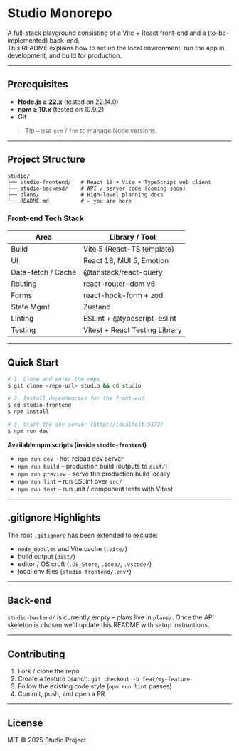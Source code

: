# Studio Monorepo

A full-stack playground consisting of a Vite + React front-end and a (to-be-implemented) back-end.  
This README explains how to set up the local environment, run the app in development, and build for production.

---

## Prerequisites

* **Node.js ≥ 22.x** (tested on 22.14.0)
* **npm ≥ 10.x** (tested on 10.9.2)
* Git

> Tip – use  `nvm` / `fnm` to manage Node versions.

---

## Project Structure

```text
studio/
├── studio-frontend/   # React 18 + Vite + TypeScript web client
├── studio-backend/    # API / server code (coming soon)
├── plans/             # High-level planning docs
└── README.md          # ← you are here
```

### Front-end Tech Stack

| Area               | Library / Tool |
|--------------------|----------------|
| Build              | Vite 5 (React-TS template) |
| UI                 | React 18, MUI 5, Emotion |
| Data-fetch / Cache | @tanstack/react-query |
| Routing            | react-router-dom v6 |
| Forms              | react-hook-form + zod |
| State Mgmt         | Zustand |
| Linting            | ESLint + @typescript-eslint |
| Testing            | Vitest + React Testing Library |

---

## Quick Start

```bash
# 1. Clone and enter the repo
$ git clone <repo-url> studio && cd studio

# 2. Install dependencies for the front-end
$ cd studio-frontend
$ npm install

# 3. Start the dev server (http://localhost:5173)
$ npm run dev
```

**Available npm scripts (inside `studio-frontend`)**

* `npm run dev`        – hot-reload dev server
* `npm run build`      – production build (outputs to `dist/`)
* `npm run preview`    – serve the production build locally
* `npm run lint`       – run ESLint over `src/`
* `npm run test`       – run unit / component tests with Vitest

---

## .gitignore Highlights

The root `.gitignore` has been extended to exclude:

* `node_modules` and Vite cache (`.vite/`)
* build output (`dist/`)
* editor / OS cruft (`.DS_Store`, `.idea/`, `.vscode/`)
* local env files (`studio-frontend/.env*`)

---

## Back-end

`studio-backend/` is currently empty – plans live in `plans/`.  Once the API skeleton is chosen we'll update this README with setup instructions.

---

## Contributing

1. Fork / clone the repo
2. Create a feature branch: `git checkout -b feat/my-feature`
3. Follow the existing code style (`npm run lint` passes)
4. Commit, push, and open a PR

---

## License

MIT © 2025 Studio Project